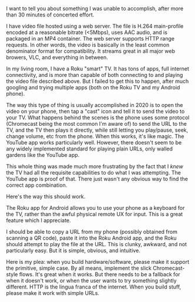 I want to tell you about something I was unable to accomplish, after more than
30 minutes of concerted effort.

I have video file hosted using a web server. The file is H.264 main-profile
encoded at a reasonable bitrate (<5Mbps), uses AAC audio, and is packaged in an
MP4 container. The web server supports HTTP range requests.  In other words,
the video is basically in the least common denominator format for
compatibility. It streams great in all major web browers, VLC, and everything
in between.

In my living room, I have a Roku "smart" TV. It has tons of apps, full internet
connectivity, and is more than capable of both connecting to and playing the
video file described above. But I failed to get this to happen, after much
googling and trying multiple apps (both on the Roku TV and my Android phone).

The way this type of thing is usually accomplished in 2020 is to open the
video on your phone, then tap a "cast" icon and tell it to send the video to
your TV. What happens behind the scenes is the phone uses some protocol
(Chromecast being the most common I'm aware of) to send the URL to the TV, and
the TV then plays it directly, while still letting you play/pause, seek, change
volume, etc from the phone. When this works, it's like magic. The YouTube app
works particularly well. However, there doesn't seem to be any widely
implemented standard for playing plain URLs, only walled gardens like the
YouTube app.

This whole thing was made much more frustrating by the fact that I *knew* the
TV had all the requisite capabilities to do what I was attempting. The YouTube
app is proof of that. There just wasn't any obvious way to find the correct app
combination.

Here's the way this should work.

The Roku app for Android allows you to use your phone as a keyboard for the TV,
rather than the awful physical remote UX for input. This is a great feature
which I appreciate.

I should be able to copy a URL from my phone (possibly obtained
from scanning a QR code), paste it into the Roku Android app, and the Roku
should attempt to play the file at the URL. This is clunky, awkward, and not
particularly easy. But it is simple, obvious, and intuitive.

Here is my plea: when you build hardware/software, please make it support the
primitive, simple case.  By all means, implement the slick Chromecast-style
flows. It's great when it works. But there needs to be a fallback for when it
doesn't work, or when the user wants to try something slightly different. HTTP
is the lingua franca of the internet. When you build stuff, please make it work
with simple URLs.
